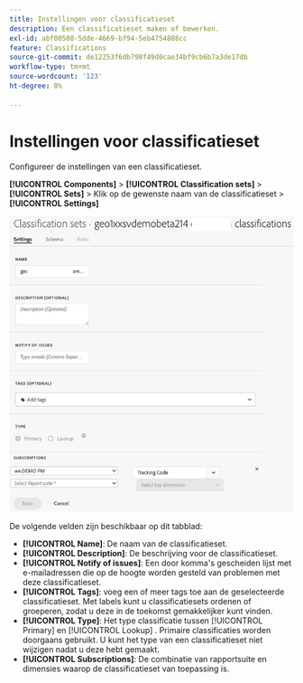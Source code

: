```yaml
---
title: Instellingen voor classificatieset
description: Een classificatieset maken of bewerken.
exl-id: abf00508-5dde-4669-bf94-5eb4754888cc
feature: Classifications
source-git-commit: de12253f6db798f49d0cae34bf9cb6b7a3de17db
workflow-type: tm+mt
source-wordcount: '123'
ht-degree: 0%

---
```


# Instellingen voor classificatieset

Configureer de instellingen van een classificatieset.

**[!UICONTROL Components]** > **[!UICONTROL Classification sets]** > **[!UICONTROL Sets]** > Klik op de gewenste naam van de classificatieset > **[!UICONTROL Settings]**

![ montages van de classificatieset ](../../assets/classification-set-settings.png)

De volgende velden zijn beschikbaar op dit tabblad:

* **[!UICONTROL Name]**: De naam van de classificatieset.
* **[!UICONTROL Description]**: De beschrijving voor de classificatieset.
* **[!UICONTROL Notify of issues]**: Een door komma&#39;s gescheiden lijst met e-mailadressen die op de hoogte worden gesteld van problemen met deze classificatieset.
* **[!UICONTROL Tags]**: voeg een of meer tags toe aan de geselecteerde classificatieset. Met labels kunt u classificatiesets ordenen of groeperen, zodat u deze in de toekomst gemakkelijker kunt vinden.
* **[!UICONTROL Type]**: Het type classificatie tussen [!UICONTROL Primary] en [!UICONTROL Lookup] . Primaire classificaties worden doorgaans gebruikt. U kunt het type van een classificatieset niet wijzigen nadat u deze hebt gemaakt.
* **[!UICONTROL Subscriptions]**: De combinatie van rapportsuite en dimensies waarop de classificatieset van toepassing is.
